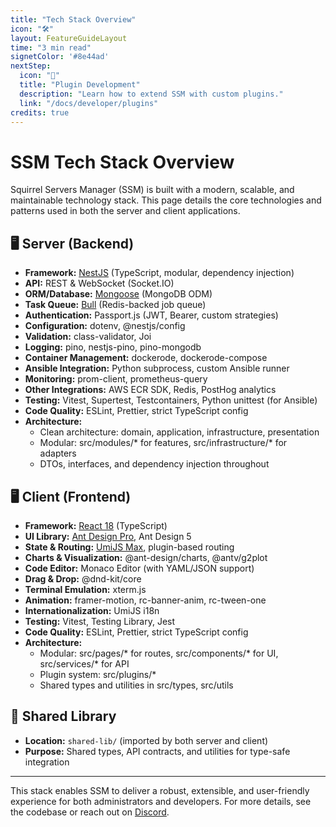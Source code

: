```yaml
---
title: "Tech Stack Overview"
icon: "🛠️"
layout: FeatureGuideLayout
time: "3 min read"
signetColor: '#8e44ad'
nextStep:
  icon: "🧩"
  title: "Plugin Development"
  description: "Learn how to extend SSM with custom plugins."
  link: "/docs/developer/plugins"
credits: true
---
```


# SSM Tech Stack Overview

Squirrel Servers Manager (SSM) is built with a modern, scalable, and maintainable technology stack. This page details the core technologies and patterns used in both the server and client applications.

## 🖥️ Server (Backend)

- **Framework:** [NestJS](https://nestjs.com/) (TypeScript, modular, dependency injection)
- **API:** REST & WebSocket (Socket.IO)
- **ORM/Database:** [Mongoose](https://mongoosejs.com/) (MongoDB ODM)
- **Task Queue:** [Bull](https://github.com/OptimalBits/bull) (Redis-backed job queue)
- **Authentication:** Passport.js (JWT, Bearer, custom strategies)
- **Configuration:** dotenv, @nestjs/config
- **Validation:** class-validator, Joi
- **Logging:** pino, nestjs-pino, pino-mongodb
- **Container Management:** dockerode, dockerode-compose
- **Ansible Integration:** Python subprocess, custom Ansible runner
- **Monitoring:** prom-client, prometheus-query
- **Other Integrations:** AWS ECR SDK, Redis, PostHog analytics
- **Testing:** Vitest, Supertest, Testcontainers, Python unittest (for Ansible)
- **Code Quality:** ESLint, Prettier, strict TypeScript config
- **Architecture:**
  - Clean architecture: domain, application, infrastructure, presentation
  - Modular: src/modules/* for features, src/infrastructure/* for adapters
  - DTOs, interfaces, and dependency injection throughout

## 🖥️ Client (Frontend)

- **Framework:** [React 18](https://react.dev/) (TypeScript)
- **UI Library:** [Ant Design Pro](https://procomponents.ant.design/), Ant Design 5
- **State & Routing:** [UmiJS Max](https://umijs.org/), plugin-based routing
- **Charts & Visualization:** @ant-design/charts, @antv/g2plot
- **Code Editor:** Monaco Editor (with YAML/JSON support)
- **Drag & Drop:** @dnd-kit/core
- **Terminal Emulation:** xterm.js
- **Animation:** framer-motion, rc-banner-anim, rc-tween-one
- **Internationalization:** UmiJS i18n
- **Testing:** Vitest, Testing Library, Jest
- **Code Quality:** ESLint, Prettier, strict TypeScript config
- **Architecture:**
  - Modular: src/pages/* for routes, src/components/* for UI, src/services/* for API
  - Plugin system: src/plugins/*
  - Shared types and utilities in src/types, src/utils

## 🔗 Shared Library

- **Location:** `shared-lib/` (imported by both server and client)
- **Purpose:** Shared types, API contracts, and utilities for type-safe integration

---

This stack enables SSM to deliver a robust, extensible, and user-friendly experience for both administrators and developers. For more details, see the codebase or reach out on [Discord](https://discord.gg/cnQjsFCGKJ). 